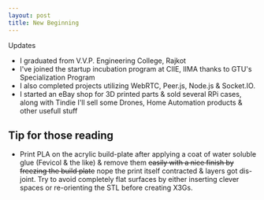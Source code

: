 ```yaml
---
layout: post
title: New Beginning
---
```


Updates

  * I graduated from V.V.P. Engineering College, Rajkot
  * I've joined the startup incubation program at CIIE, IIMA thanks to GTU's Specialization Program
  * I also completed projects utilizing WebRTC, Peer.js, Node.js & Socket.IO.
  * I started an eBay shop for 3D printed parts & sold several RPi cases, along with Tindie I'll sell some Drones, Home Automation products & other usefull stuff


Tip for those reading
------
* Print PLA on the acrylic build-plate after applying a coat of water soluble glue (Fevicol & the like) & remove them ~~easily with a nice finish by freezing the build plate~~ nope the print itself contracted & layers got dis-joint. Try to avoid completely flat surfaces by either inserting clever spaces or re-orienting the STL before creating X3Gs. 
